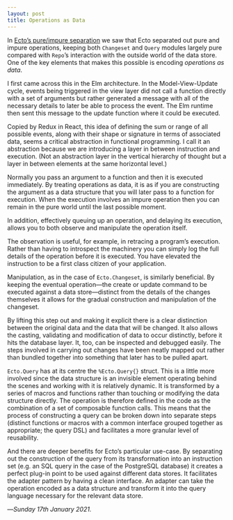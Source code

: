 ```yaml
---
layout: post
title: Operations as Data
---
```


In [Ecto’s pure/impure separation][epi] we saw that Ecto separated out pure and impure operations, keeping both `Changeset` and `Query` modules largely pure compared with `Repo`’s interaction with the outside world of the data store. One of the key elements that makes this possible is encoding _operations as data_.

I first came across this in the Elm architecture. In the Model-View-Update cycle, events being triggered in the view layer did not call a function directly with a set of arguments but rather generated a message with all of the necessary details to later be able to process the event. The Elm runtime then sent this message to the update function where it could be executed.

Copied by Redux in React, this idea of defining the sum or range of all possible events, along with their shape or signature in terms of associated data, seems a critical abstraction in functional programming. I call it an abstraction because we are introducing a layer in between instruction and execution. (Not an abstraction layer in the vertical hierarchy of thought but a layer in between elements at the same horizontal level.) 

Normally you pass an argument to a function and then it is executed immediately. By treating operations as data, it is as if you are constructing the argument as a data structure that you will later pass to a function for execution. When the execution involves an impure operation then you can remain in the pure world until the last possible moment.

In addition, effectively queuing up an operation, and delaying its execution, allows you to both observe and manipulate the operation itself.

The observation is useful, for example, in retracing a program’s execution. Rather than having to introspect the machinery you can simply log the full details of the operation before it is executed. You have elevated the instruction to be a first class citizen of your application. 

Manipulation, as in the case of `Ecto.Changeset`, is similarly beneficial. By keeping the eventual operation—the create or update command to be executed against a data store—distinct from the details of the changes themselves it allows for the gradual construction and manipulation of the changeset. 

By lifting this step out and making it explicit there is a clear distinction between the original data and the data that will be changed. It also allows the casting, validating and modification of data to occur distinctly, before it hits the database layer. It, too, can be inspected and debugged easily. The steps involved in carrying out changes have been neatly mapped out rather than bundled together into something that later has to be pulled apart.

`Ecto.Query` has at its centre the `%Ecto.Query{}` struct. This is a little more involved since the data structure is an invisible element operating behind the scenes and working with it is relatively dynamic. It is transformed by a series of macros and functions rather than touching or modifying the data structure directly. The operation is therefore defined in the code as the combination of a set of composable function calls. This means that the process of constructing a query can be broken down into separate steps (distinct functions or macros with a common interface grouped together as appropriate; the query DSL) and facilitates a more granular level of reusability. 

And there are deeper benefits for Ecto’s particular use-case. By separating out the construction of the query from its transformation into an instruction set (e.g. an SQL query in the case of the PostgreSQL database) it creates a perfect plug-in point to be used against different data stores. It facilitates the adapter pattern by having a clean interface. An adapter can take the operation encoded as a data structure and transform it into the query language necessary for the relevant data store.

—*Sunday 17th January 2021.*

[epi]: https://www.crossingtheruby.com/2021/01/15/elixir-ecto-pure-impure-separation.html
